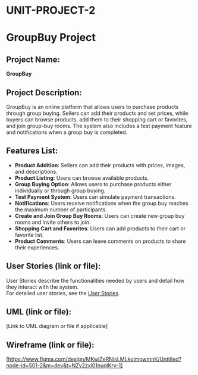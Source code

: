 # UNIT-PROJECT-2

# GroupBuy Project

## Project Name:
**GroupBuy**

## Project Description:
GroupBuy is an online platform that allows users to purchase products through group buying. Sellers can add their products and set prices, while buyers can browse products, add them to their shopping cart or favorites, and join group-buy rooms. The system also includes a test payment feature and notifications when a group buy is completed.

## Features List:
- **Product Addition**: Sellers can add their products with prices, images, and descriptions.
- **Product Listing**: Users can browse available products.
- **Group Buying Option**: Allows users to purchase products either individually or through group buying.
- **Test Payment System**: Users can simulate payment transactions.
- **Notifications**: Users receive notifications when the group buy reaches the maximum number of participants.
- **Create and Join Group Buy Rooms**: Users can create new group buy rooms and invite others to join.
- **Shopping Cart and Favorites**: Users can add products to their cart or favorite list.
- **Product Comments**: Users can leave comments on products to share their experiences.

## User Stories (link or file):
User Stories describe the functionalities needed by users and detail how they interact with the system.  
For detailed user stories, see the [User Stories](https://github.com/manaralamri/UNIT-PROJECT-2/blob/f77cd47fc391997dfbfc9bfe89bfe2b94daddcaf/UserStories.md).

## UML (link or file):
[Link to UML diagram or file if applicable]

## Wireframe (link or file):
[https://www.figma.com/design/MKwiZeRNIsLMLkolmpwmnK/Untitled?node-id=501-2&m=dev&t=NZy2zxl01nuqlKry-1]






